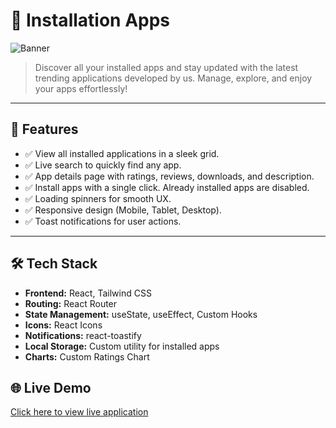 # 📱 Installation Apps

![Banner](https://i.ibb.co.com/b5pKWMy5/Screenshot-10.png)

> Discover all your installed apps and stay updated with the latest trending applications developed by us. Manage, explore, and enjoy your apps effortlessly!

---

## 🚀 Features

- ✅ View all installed applications in a sleek grid.
- ✅ Live search to quickly find any app.
- ✅ App details page with ratings, reviews, downloads, and description.
- ✅ Install apps with a single click. Already installed apps are disabled.
- ✅ Loading spinners for smooth UX.
- ✅ Responsive design (Mobile, Tablet, Desktop).
- ✅ Toast notifications for user actions.

---

## 🛠 Tech Stack

- **Frontend:** React, Tailwind CSS
- **Routing:** React Router
- **State Management:** useState, useEffect, Custom Hooks
- **Icons:** React Icons
- **Notifications:** react-toastify
- **Local Storage:** Custom utility for installed apps
- **Charts:** Custom Ratings Chart

## 🌐 Live Demo

[Click here to view live application](https://hero-apps-store.netlify.app/)
